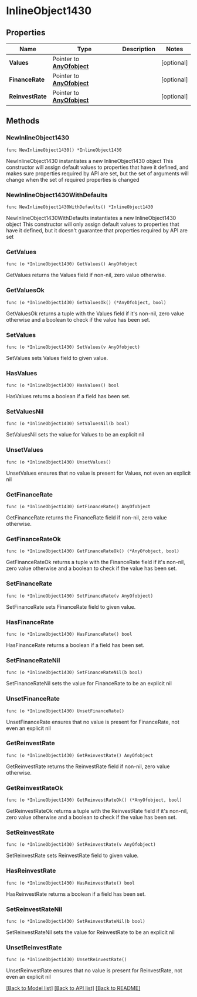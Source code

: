 # InlineObject1430

## Properties

Name | Type | Description | Notes
------------ | ------------- | ------------- | -------------
**Values** | Pointer to [**AnyOfobject**](anyOf&lt;object&gt;.md) |  | [optional] 
**FinanceRate** | Pointer to [**AnyOfobject**](anyOf&lt;object&gt;.md) |  | [optional] 
**ReinvestRate** | Pointer to [**AnyOfobject**](anyOf&lt;object&gt;.md) |  | [optional] 

## Methods

### NewInlineObject1430

`func NewInlineObject1430() *InlineObject1430`

NewInlineObject1430 instantiates a new InlineObject1430 object
This constructor will assign default values to properties that have it defined,
and makes sure properties required by API are set, but the set of arguments
will change when the set of required properties is changed

### NewInlineObject1430WithDefaults

`func NewInlineObject1430WithDefaults() *InlineObject1430`

NewInlineObject1430WithDefaults instantiates a new InlineObject1430 object
This constructor will only assign default values to properties that have it defined,
but it doesn't guarantee that properties required by API are set

### GetValues

`func (o *InlineObject1430) GetValues() AnyOfobject`

GetValues returns the Values field if non-nil, zero value otherwise.

### GetValuesOk

`func (o *InlineObject1430) GetValuesOk() (*AnyOfobject, bool)`

GetValuesOk returns a tuple with the Values field if it's non-nil, zero value otherwise
and a boolean to check if the value has been set.

### SetValues

`func (o *InlineObject1430) SetValues(v AnyOfobject)`

SetValues sets Values field to given value.

### HasValues

`func (o *InlineObject1430) HasValues() bool`

HasValues returns a boolean if a field has been set.

### SetValuesNil

`func (o *InlineObject1430) SetValuesNil(b bool)`

 SetValuesNil sets the value for Values to be an explicit nil

### UnsetValues
`func (o *InlineObject1430) UnsetValues()`

UnsetValues ensures that no value is present for Values, not even an explicit nil
### GetFinanceRate

`func (o *InlineObject1430) GetFinanceRate() AnyOfobject`

GetFinanceRate returns the FinanceRate field if non-nil, zero value otherwise.

### GetFinanceRateOk

`func (o *InlineObject1430) GetFinanceRateOk() (*AnyOfobject, bool)`

GetFinanceRateOk returns a tuple with the FinanceRate field if it's non-nil, zero value otherwise
and a boolean to check if the value has been set.

### SetFinanceRate

`func (o *InlineObject1430) SetFinanceRate(v AnyOfobject)`

SetFinanceRate sets FinanceRate field to given value.

### HasFinanceRate

`func (o *InlineObject1430) HasFinanceRate() bool`

HasFinanceRate returns a boolean if a field has been set.

### SetFinanceRateNil

`func (o *InlineObject1430) SetFinanceRateNil(b bool)`

 SetFinanceRateNil sets the value for FinanceRate to be an explicit nil

### UnsetFinanceRate
`func (o *InlineObject1430) UnsetFinanceRate()`

UnsetFinanceRate ensures that no value is present for FinanceRate, not even an explicit nil
### GetReinvestRate

`func (o *InlineObject1430) GetReinvestRate() AnyOfobject`

GetReinvestRate returns the ReinvestRate field if non-nil, zero value otherwise.

### GetReinvestRateOk

`func (o *InlineObject1430) GetReinvestRateOk() (*AnyOfobject, bool)`

GetReinvestRateOk returns a tuple with the ReinvestRate field if it's non-nil, zero value otherwise
and a boolean to check if the value has been set.

### SetReinvestRate

`func (o *InlineObject1430) SetReinvestRate(v AnyOfobject)`

SetReinvestRate sets ReinvestRate field to given value.

### HasReinvestRate

`func (o *InlineObject1430) HasReinvestRate() bool`

HasReinvestRate returns a boolean if a field has been set.

### SetReinvestRateNil

`func (o *InlineObject1430) SetReinvestRateNil(b bool)`

 SetReinvestRateNil sets the value for ReinvestRate to be an explicit nil

### UnsetReinvestRate
`func (o *InlineObject1430) UnsetReinvestRate()`

UnsetReinvestRate ensures that no value is present for ReinvestRate, not even an explicit nil

[[Back to Model list]](../README.md#documentation-for-models) [[Back to API list]](../README.md#documentation-for-api-endpoints) [[Back to README]](../README.md)


